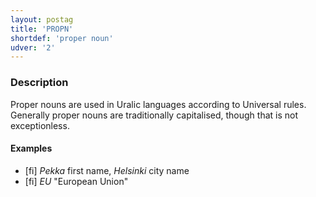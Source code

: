 ```yaml
---
layout: postag
title: 'PROPN'
shortdef: 'proper noun'
udver: '2'
---
```


### Description

Proper nouns are used in Uralic languages according to Universal rules.
Generally proper nouns are traditionally capitalised, though that is not
exceptionless.

#### Examples

* [fi] _Pekka_ first name, _Helsinki_ city name
* [fi] _EU_ "European Union"

<!-- Interlanguage links updated So kvě 14 19:01:55 CEST 2022 -->
